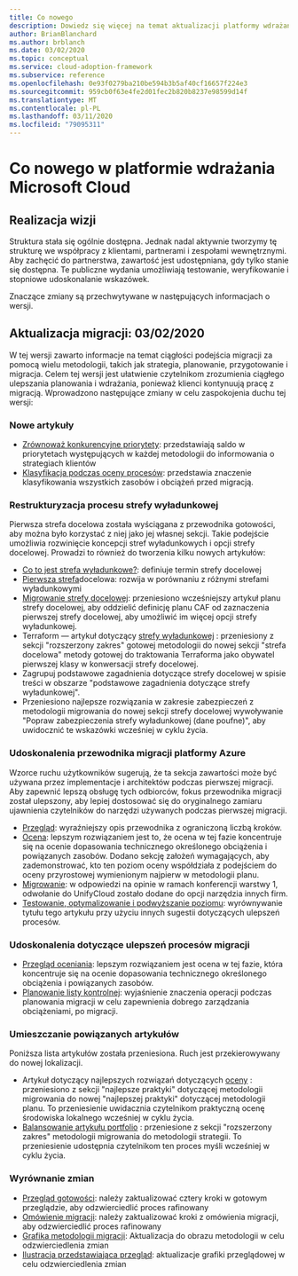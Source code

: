 ```yaml
---
title: Co nowego
description: Dowiedz się więcej na temat aktualizacji platformy wdrażania Microsoft Cloud dla platformy Azure.
author: BrianBlanchard
ms.author: brblanch
ms.date: 03/02/2020
ms.topic: conceptual
ms.service: cloud-adoption-framework
ms.subservice: reference
ms.openlocfilehash: 0e93f0279ba210be594b3b5af40cf16657f224e3
ms.sourcegitcommit: 959cb0f63e4fe2d01fec2b820b8237e98599d14f
ms.translationtype: MT
ms.contentlocale: pl-PL
ms.lasthandoff: 03/11/2020
ms.locfileid: "79095311"
---
```

# <a name="whats-new-in-the-microsoft-cloud-adoption-framework"></a>Co nowego w platformie wdrażania Microsoft Cloud

## <a name="fulfilling-the-vision"></a>Realizacja wizji

Struktura stała się ogólnie dostępna. Jednak nadal aktywnie tworzymy tę strukturę we współpracy z klientami, partnerami i zespołami wewnętrznymi. Aby zachęcić do partnerstwa, zawartość jest udostępniana, gdy tylko stanie się dostępna. Te publiczne wydania umożliwiają testowanie, weryfikowanie i stopniowe udoskonalanie wskazówek.

Znaczące zmiany są przechwytywane w następujących informacjach o wersji.

## <a name="migration-update-03022020"></a>Aktualizacja migracji: 03/02/2020

W tej wersji zawarto informacje na temat ciągłości podejścia migracji za pomocą wielu metodologii, takich jak strategia, planowanie, przygotowanie i migracja. Celem tej wersji jest ułatwienie czytelnikom zrozumienia ciągłego ulepszania planowania i wdrażania, ponieważ klienci kontynuują pracę z migracją. Wprowadzono następujące zmiany w celu zaspokojenia duchu tej wersji:

### <a name="new-articles"></a>Nowe artykuły

- [Zrównoważ konkurencyjne priorytety](../strategy/balance-competing-priorities.md): przedstawiają saldo w priorytetach występujących w każdej metodologii do informowania o strategiach klientów
- [Klasyfikacja podczas oceny procesów](../migrate/migration-considerations/assess/classify.md): przedstawia znaczenie klasyfikowania wszystkich zasobów i obciążeń przed migracją.

### <a name="restructure-landing-zone-process"></a>Restrukturyzacja procesu strefy wyładunkowej

Pierwsza strefa docelowa została wyściągana z przewodnika gotowości, aby można było korzystać z niej jako jej własnej sekcji. Takie podejście umożliwia rozwinięcie koncepcji stref wyładunkowych i opcji strefy docelowej. Prowadzi to również do tworzenia kilku nowych artykułów:

- [Co to jest strefa wyładunkowe?](../ready/landing-zone/index.md): definiuje termin strefy docelowej
- [Pierwsza strefa](../ready/landing-zone/first-landing-zone.md)docelowa: rozwija w porównaniu z różnymi strefami wyładunkowymi
- [Migrowanie strefy docelowej](../ready/landing-zone/migrate-landing-zone.md): przeniesiono wcześniejszy artykuł planu strefy docelowej, aby oddzielić definicję planu CAF od zaznaczenia pierwszej strefy docelowej, aby umożliwić im więcej opcji strefy wyładunkowej.
- Terraform — artykuł dotyczący [strefy wyładunkowej](../ready/landing-zone/terraform-landing-zone.md) : przeniesiony z sekcji "rozszerzony zakres" gotowej metodologii do nowej sekcji "strefa docelowa" metody gotowej do traktowania Terraforma jako obywatel pierwszej klasy w konwersacji strefy docelowej.
- Zagrupuj podstawowe zagadnienia dotyczące strefy docelowej w spisie treści w obszarze "podstawowe zagadnienia dotyczące strefy wyładunkowej".
- Przeniesiono najlepsze rozwiązania w zakresie zabezpieczeń z metodologii migrowania do nowej sekcji strefy docelowej wywoływanie "Popraw zabezpieczenia strefy wyładunkowej (dane poufne)", aby uwidocznić te wskazówki wcześniej w cyklu życia.

### <a name="refinements-to-the-azure-migration-guide"></a>Udoskonalenia przewodnika migracji platformy Azure

Wzorce ruchu użytkowników sugerują, że ta sekcja zawartości może być używana przez implementacje i architektów podczas pierwszej migracji. Aby zapewnić lepszą obsługę tych odbiorców, fokus przewodnika migracji został ulepszony, aby lepiej dostosować się do oryginalnego zamiaru ujawnienia czytelników do narzędzi używanych podczas pierwszej migracji.

- [Przegląd](../migrate/azure-migration-guide/index.md): wyraźniejszy opis przewodnika z ograniczoną liczbą kroków.
- [Ocena](../migrate/azure-migration-guide/assess.md): lepszym rozwiązaniem jest to, że ocena w tej fazie koncentruje się na ocenie dopasowania technicznego określonego obciążenia i powiązanych zasobów. Dodano sekcję założeń wymagających, aby zademonstrować, kto ten poziom oceny współdziała z podejściem do oceny przyrostowej wymienionym najpierw w metodologii planu.
- [Migrowanie](../migrate/azure-migration-guide/migrate.md): w odpowiedzi na opinie w ramach konferencji warstwy 1, odwołanie do UnifyCloud zostało dodane do opcji narzędzia innych firm.
- [Testowanie, optymalizowanie i podwyższanie poziomu](../migrate/azure-migration-guide/optimize-and-transform.md): wyrównywanie tytułu tego artykułu przy użyciu innych sugestii dotyczących ulepszeń procesów.

### <a name="refinements-to-migration-process-improvements"></a>Udoskonalenia dotyczące ulepszeń procesów migracji

- [Przegląd oceniania](../migrate/migration-considerations/assess/index.md): lepszym rozwiązaniem jest ocena w tej fazie, która koncentruje się na ocenie dopasowania technicznego określonego obciążenia i powiązanych zasobów.
- [Planowanie listy kontrolnej](../migrate/migration-considerations/prerequisites/planning-checklist.md): wyjaśnienie znaczenia operacji podczas planowania migracji w celu zapewnienia dobrego zarządzania obciążeniami, po migracji.

### <a name="placement-of-related-articles"></a>Umieszczanie powiązanych artykułów

Poniższa lista artykułów została przeniesiona. Ruch jest przekierowywany do nowej lokalizacji.

- Artykuł dotyczący najlepszych rozwiązań dotyczących [oceny](../plan/contoso-migration-assessment.md) : przeniesiono z sekcji "najlepsze praktyki" dotyczącej metodologii migrowania do nowej "najlepszej praktyki" dotyczącej metodologii planu. To przeniesienie uwidacznia czytelnikom praktyczną ocenę środowiska lokalnego wcześniej w cyklu życia.
- [Balansowanie artykułu portfolio](../strategy/balance-the-portfolio.md) : przeniesione z sekcji "rozszerzony zakres" metodologii migrowania do metodologii strategii. To przeniesienie udostępnia czytelnikom ten proces myśli wcześniej w cyklu życia.

### <a name="alignment-of-the-changes"></a>Wyrównanie zmian

- [Przegląd gotowości](../ready/index.md): należy zaktualizować cztery kroki w gotowym przeglądzie, aby odzwierciedlić proces rafinowany
- [Omówienie migracji](../migrate/index.md): należy zaktualizować kroki z omówienia migracji, aby odzwierciedlić proces rafinowany
- [Grafika metodologii migracji](../migrate/index.md): Aktualizacja do obrazu metodologii w celu odzwierciedlenia zmian
- [Ilustracja przedstawiająca przegląd](../index.md): aktualizacje grafiki przeglądowej w celu odzwierciedlenia zmian
